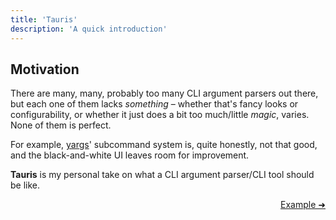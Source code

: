 ```yaml
---
title: 'Tauris'
description: 'A quick introduction'
---
```


## Motivation
There are many, many, probably too many CLI argument parsers out there, but each one of them lacks *something* – whether that's fancy looks or configurability, or whether it just does a bit too much/little *magic*, varies. None of them is perfect.

For example, [yargs](https://npmjs.com/packages/yargs)' subcommand system is, quite honestly, not that good, and the black-and-white UI leaves room for improvement.

**Tauris** is my personal take on what a CLI argument parser/CLI tool should be like.

<p align="right"><a href="/example">Example ➜</a></p>